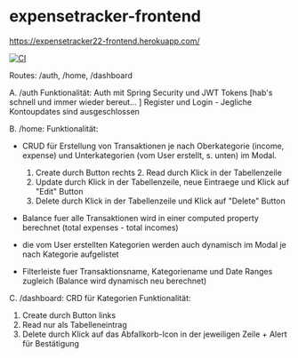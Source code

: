 # expensetracker-frontend

https://expensetracker22-frontend.herokuapp.com/

[![CI](https://github.com/anagarlau/expensetracker-frontend/actions/workflows/ci.yml/badge.svg)](https://github.com/anagarlau/expensetracker-frontend/actions/workflows/ci.yml)




Routes: /auth, /home, /dashboard

A. /auth
Funktionalität:
Auth mit Spring Security und JWT Tokens [hab's schnell und immer wieder bereut... ]
Register und Login - Jegliche Kontoupdates sind ausgeschlossen


B. /home:
Funktionalität:
- CRUD für Erstellung von Transaktionen je nach Oberkategorie (income, expense) und Unterkategorien (vom User erstellt, s. unten) im Modal.
    1. Create durch Button rechts
        2. Read durch Klick in der Tabellenzeile
    3. Update durch Klick in der Tabellenzeile, neue Eintraege und Klick auf "Edit" Button
    4. Delete durch Klick in der Tabellenzeile und Klick auf "Delete" Button

- Balance fuer alle Transaktionen wird in einer computed property berechnet (total expenses - total incomes)
- die vom User erstellten Kategorien werden auch dynamisch im Modal je nach Kategorie aufgelistet
- Filterleiste fuer Transaktionsname, Kategoriename und Date Ranges zugleich (Balance wird dynamisch neu berechnet)

C. /dashboard: CRD für Kategorien
Funktionalität:
1. Create durch Button links
2. Read nur als Tabelleneintrag
3. Delete durch Klick auf das Abfallkorb-Icon in der jeweiligen Zeile + Alert für Bestätigung
	
 

